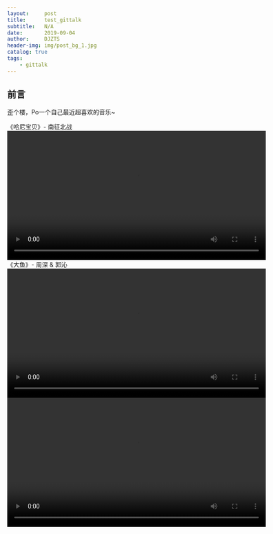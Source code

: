 ```yaml
---
layout:     post
title:      test_gittalk
subtitle:   N/A
date:       2019-09-04
author:     DJZTS
header-img: img/post_bg_1.jpg
catalog: true
tags:
    - gittalk
---
```


## 前言
歪个楼，Po一个自己最近超喜欢的音乐~
    
《哈尼宝贝》- 南征北战
<video width="600" controls>
<source src="https://github.com/djzts/djzts.github.io/blob/master/music/hani_baby.mp4?raw=true" type="video/mp4">
    Your browser does not support HTML5 video.
 </video>
《大鱼》- 周深 & 郭沁
 <video width="600" controls>
    <source src="https://github.com/djzts/djzts.github.io/blob/master/music/dayu.mp4?raw=true" type="video/mp4">
    Your browser does not support HTML5 video.
</video>
 <video width="600" controls>
    <source src="https://github.com/djzts/html5player_test/output.m3u8?raw=true" type="video/m3u8">
    Your browser does not support HTML5 video.
</video>

